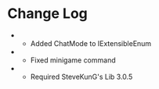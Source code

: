 # Change Log

* + Added ChatMode to IExtensibleEnum
* * Fixed minigame command
* * Required SteveKunG's Lib 3.0.5
